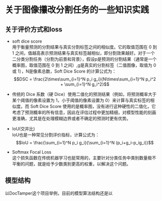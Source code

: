 # 关于图像攥改分割任务的一些知识实践

## 关于评价方式和loss

- soft dice score  
用于衡量预测的分割结果与真实分割标签之间的相似度。它的取值范围在 0 到 1 之间，值越高表示预测结果与真实标签越相似，即分割效果越好。对于一个二分类分割任务（分割为前景和背景），假设p是预测的分割结果（通常是一个概率图，取值范围在 0 到 1 之间）,g是真实的分割标签（二值图像，取值为 0 或 1），N是像素总数，Soft Dice Score 的计算公式为：
$$DSC = \frac{2\times\sum_{i=1}^N p_i g_i}{N\times\sum_{i=1}^N p_i^2 + \sum_{i=1}^N g_i^2}$$
- 传统的 Dice 系数（硬 Dice）使用二值化的预测结果（例如，将预测概率大于某个阈值的像素设置为 1，小于阈值的像素设置为 0）来计算与真实标签的相似度。而 Soft Dice Score 使用的是概率图，没有进行这种硬性的二值化，它考虑了预测概率的所有信息，因此在评估过程中更加精细，对模型性能的刻画更准确，尤其是在处理模糊边界或者不确定的预测时更有优势。
- IoU(交并比)  
IoU也是一种常见分割评价指标，计算公式为：
$$IoU = \frac{\sum_{i=1}^N p_i g_i}{\sum_{i=1}^N (p_i+g_i-p_ig_i)}$$

- Softmax Focal Loss  
这个损失函数在传统机器学习也挺常用的，主要针对分类任务中类别数量极不平衡的问题，就是给予少数类别更高的权重，以解决这个问题。

## 模型结构
以DocTamper这个项目举例，目前的模型算法结构还是以